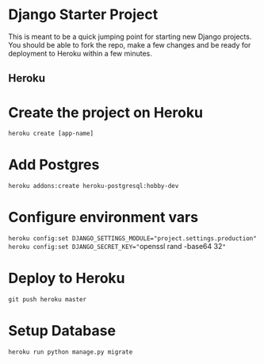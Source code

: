 Django Starter Project
======================

This is meant to be a quick jumping point for starting new Django projects. You should be able to
fork the repo, make a few changes and be ready for deployment to Heroku within a few minutes.

Heroku
------

# Create the project on Heroku
`heroku create [app-name]`

# Add Postgres
`heroku addons:create heroku-postgresql:hobby-dev`

# Configure environment vars
`heroku config:set DJANGO_SETTINGS_MODULE="project.settings.production"`
`heroku config:set DJANGO_SECRET_KEY="`openssl rand -base64 32`"`

# Deploy to Heroku
`git push heroku master`

# Setup Database
`heroku run python manage.py migrate`
